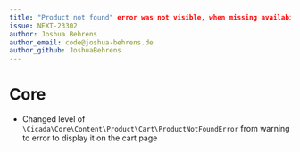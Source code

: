 ```yaml
---
title: "Product not found" error was not visible, when missing availability of a product eventually clears the cart
issue: NEXT-23302
author: Joshua Behrens
author_email: code@joshua-behrens.de
author_github: JoshuaBehrens
---
```

# Core
* Changed level of `\Cicada\Core\Content\Product\Cart\ProductNotFoundError` from warning to error to display it on the cart page
